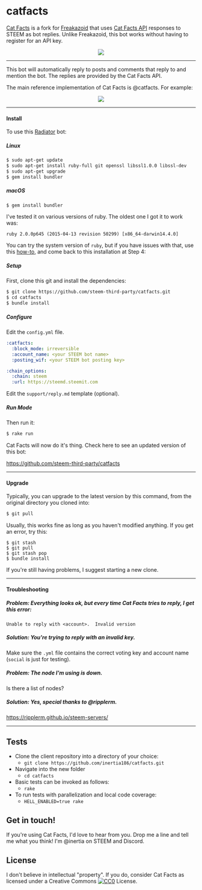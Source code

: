 catfacts
==========

[Cat Facts](https://github.com/steem-third-party/catfacts) is a fork for [Freakazoid](https://github.com/inertia186/freakazoid) that uses [Cat Facts API](https://catfact.ninja) responses to STEEM as bot replies.  Unlike Freakazoid, this bot works without having to register for an API key.

<center>
  <img src="https://i.imgur.com/Iaz1jZi.jpg" />
</center>

---

This bot will automatically reply to posts and comments that reply to and mention the bot.  The replies are provided by the Cat Facts API.

The main reference implementation of Cat Facts is @catfacts.  For example:

<center>
  <img src="https://i.imgur.com/KUvEKoU.png" />
</center>

---

#### Install

To use this [Radiator](https://steemit.com/steem/@inertia/radiator-steem-ruby-api-client) bot:

##### Linux

```bash
$ sudo apt-get update
$ sudo apt-get install ruby-full git openssl libssl1.0.0 libssl-dev
$ sudo apt-get upgrade
$ gem install bundler
```

##### macOS

```bash
$ gem install bundler
```

I've tested it on various versions of ruby.  The oldest one I got it to work was:

`ruby 2.0.0p645 (2015-04-13 revision 50299) [x86_64-darwin14.4.0]`

You can try the system version of `ruby`, but if you have issues with that, use this [how-to](https://steemit.com/ruby/@inertia/how-to-configure-your-mac-to-do-ruby-on-rails-development), and come back to this installation at Step 4:

##### Setup

First, clone this git and install the dependencies:

```bash
$ git clone https://github.com/steem-third-party/catfacts.git
$ cd catfacts
$ bundle install
```

##### Configure

Edit the `config.yml` file.

```yaml
:catfacts:
  :block_mode: irreversible
  :account_name: <your STEEM bot name>
  :posting_wif: <your STEEM bot posting key>

:chain_options:
  :chain: steem
  :url: https://steemd.steemit.com
```

Edit the `support/reply.md` template (optional).

##### Run Mode

Then run it:

```bash
$ rake run
```

Cat Facts will now do it's thing.  Check here to see an updated version of this bot:

https://github.com/steem-third-party/catfacts

---

#### Upgrade

Typically, you can upgrade to the latest version by this command, from the original directory you cloned into:

```bash
$ git pull
```

Usually, this works fine as long as you haven't modified anything.  If you get an error, try this:

```
$ git stash
$ git pull
$ git stash pop
$ bundle install
```

If you're still having problems, I suggest starting a new clone.

---

#### Troubleshooting

##### Problem: Everything looks ok, but every time Cat Facts tries to reply, I get this error:

```
Unable to reply with <account>.  Invalid version
```

##### Solution: You're trying to reply with an invalid key.

Make sure the `.yml` file contains the correct voting key and account name (`social` is just for testing).

##### Problem: The node I'm using is down.

Is there a list of nodes?

##### Solution: Yes, special thanks to @ripplerm.

https://ripplerm.github.io/steem-servers/

---

## Tests

* Clone the client repository into a directory of your choice:
  * `git clone https://github.com/inertia186/catfacts.git`
* Navigate into the new folder
  * `cd catfacts`
* Basic tests can be invoked as follows:
  * `rake`
* To run tests with parallelization and local code coverage:
  * `HELL_ENABLED=true rake`

## Get in touch!

If you're using Cat Facts, I'd love to hear from you.  Drop me a line and tell me what you think!  I'm @inertia on STEEM and Discord.
  
## License

I don't believe in intellectual "property".  If you do, consider Cat Facts as licensed under a Creative Commons [![CC0](http://i.creativecommons.org/p/zero/1.0/80x15.png)](http://creativecommons.org/publicdomain/zero/1.0/) License.
